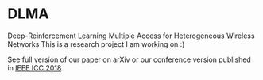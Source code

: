 # DLMA
Deep-Reinforcement Learning Multiple Access for Heterogeneous Wireless Networks
This is a research project I am working on :)

See full version of our [paper](https://arxiv.org/pdf/1712.00162.pdf) on arXiv or our conference version published in [IEEE ICC 2018](https://ieeexplore.ieee.org/abstract/document/8422168/).

